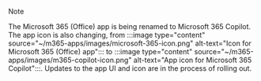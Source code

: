 > [!NOTE]
> The Microsoft 365 (Office) app is being renamed to Microsoft 365 Copilot. The app icon is also changing, from :::image type="content" source="~/m365-apps/images/microsoft-365-icon.png" alt-text="Icon for Microsoft 365 (Office) app"::: to :::image type="content" source="~/m365-apps/images/m365-copilot-icon.png" alt-text="App icon for Microsoft 365 Copilot":::. Updates to the app UI and icon are in the process of rolling out.
